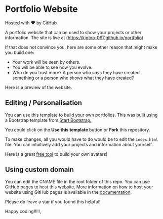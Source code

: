 # Portfolio Website 


Hosted with ❤ by GitHub  

A portfolio website that can be used to show your projects or other information. The site is live at (https://kiptoo-097.github.io/portfolio)

If that does not convince you, here are some other reason that might make you build one:

* Your work will be seen by others.
* You will be able to see how you evolve.
* Who do you trust more? A person who *says* they have created something or a person who *shows* what they have created?

Here is a preview of the website.



## Editing / Personalisation

You can use this template to build your own portfolios. This was built using a Bootstrap template from [Start Bootstrap.](https://startbootstrap.com/)

You could click on the **Use this template** button or **Fork** this repository.

To make changes, all you would have to do would be to edit the `index.html` file. You can intuitively add your projects and information about yourself.

Here is a great [free tool](https://getavataaars.com/) to build your own avatars! 

## Using custom domain

You can edit the CNAME file in the root folder of this repo. You can use GitHub pages to host this website. More information on how to host your website using GitHub pages is available in the [documentation](https://help.github.com/en/github/working-with-github-pages/configuring-a-custom-domain-for-your-github-pages-site).

Please do leave a star if you found this helpful!

Happy coding!!!!!,